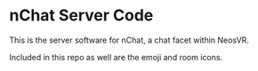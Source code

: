 # nChat Server Code

This is the server software for nChat, a chat facet within NeosVR.

Included in this repo as well are the emoji and room icons.
